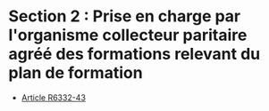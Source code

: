 # Section 2 : Prise en charge par l'organisme collecteur paritaire agréé des formations relevant du plan de formation

* [Article R6332-43](./LEGIARTI000029643535.md)
